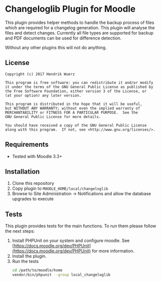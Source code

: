 Changeloglib Plugin for Moodle
==============================

This plugin provides helper methods to handle the backup process of files which are required
for a changelog generation. 
This plugin will analyse the files and detect changes. 
Currently all file types are supported for backup and PDF documents can be used for difference
detection. 

Without any other plugins this will not do anything.

License
-------

    Copyright (c) 2017 Hendrik Wuerz

    This program is free software: you can redistribute it and/or modify
    it under the terms of the GNU General Public License as published by
    the Free Software Foundation, either version 3 of the License, or
    (at your option) any later version.

    This program is distributed in the hope that it will be useful,
    but WITHOUT ANY WARRANTY; without even the implied warranty of
    MERCHANTABILITY or FITNESS FOR A PARTICULAR PURPOSE.  See the
    GNU General Public License for more details.

    You should have received a copy of the GNU General Public License
    along with this program.  If not, see <http://www.gnu.org/licenses/>.

Requirements
------------
* Tested with Moodle 3.3+

Installation
--------

1. Clone this repository
2. Copy plugin to `MOODLE_HOME/local/changeloglib`
3. Browse to Site Administration -> Notifications and allow the database upgrades to execute

Tests
------

This plugin provides tests for the main functions. To run them please follow the next steps:

1. Install PHPUnit on your system and configure moodle. See [https://docs.moodle.org/dev/PHPUnit](https://docs.moodle.org/dev/PHPUnit) for more information.
2. Install the plugin.
3. Run the tests
    ```bash
    cd /path/to/moodle/home
    vendor/bin/phpunit --group local_changeloglib
    ``` 